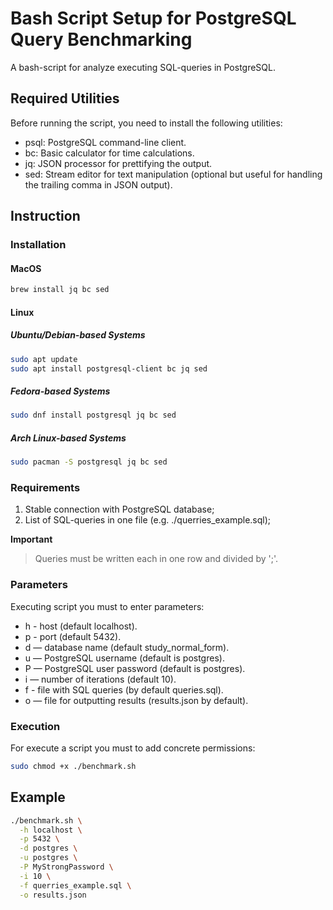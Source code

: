 # Bash Script Setup for PostgreSQL Query Benchmarking

A bash-script for analyze executing SQL-queries in PostgreSQL.

## Required Utilities

Before running the script, you need to install the following utilities:

- psql: PostgreSQL command-line client.
- bc: Basic calculator for time calculations.
- jq: JSON processor for prettifying the output.
- sed: Stream editor for text manipulation (optional but useful for handling the trailing comma in JSON output).

## Instruction

### Installation

#### MacOS

```bash
brew install jq bc sed
```

#### Linux

##### Ubuntu/Debian-based Systems

```bash
sudo apt update
sudo apt install postgresql-client bc jq sed
```

##### Fedora-based Systems

```bash
sudo dnf install postgresql jq bc sed
```

##### Arch Linux-based Systems

```bash
sudo pacman -S postgresql jq bc sed
```

###  Requirements

1. Stable connection with PostgreSQL database;
3. List of SQL-queries in one file (e.g. ./querries_example.sql);

**Important**
> Queries must be written each in one row and divided by ';'.

### Parameters

Executing script you must to enter parameters:
- h - host (default localhost).
- p - port (default 5432).
- d — database name (default study_normal_form).
- u — PostgreSQL username (default is postgres).
- P — PostgreSQL user password (default is postgres).
- i — number of iterations (default 10).
- f - file with SQL queries (by default queries.sql).
- o — file for outputting results (results.json by default).

### Execution

For execute a script you must to add concrete permissions:

```bash
sudo chmod +x ./benchmark.sh
```

## Example

```bash
./benchmark.sh \
  -h localhost \
  -p 5432 \
  -d postgres \
  -u postgres \
  -P MyStrongPassword \
  -i 10 \
  -f querries_example.sql \
  -o results.json
```
